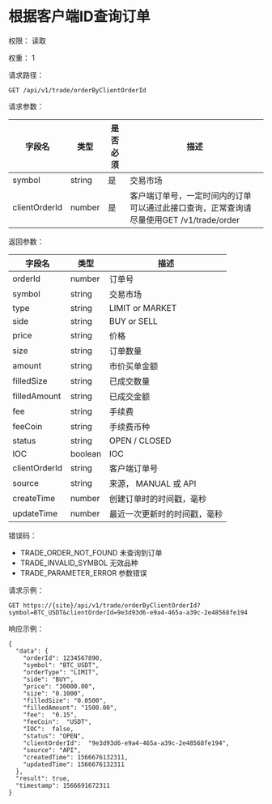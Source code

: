 # 根据客户端ID查询订单

权限： 读取

权重： 1

请求路径：

```
GET /api/v1/trade/orderByClientOrderId
```

请求参数：

| **字段名**       | **类型** | **是否必须** | **描述**                                                |
| ------------- | ------ | -------- | ----------------------------------------------------- |
| symbol        | string | 是        | 交易市场                                                  |
| clientOrderId | number | 是        | 客户端订单号，一定时间内的订单可以通过此接口查询，正常查询请尽量使用GET /v1/trade/order |

返回参数：

| **字段名**       | **类型**  | **描述**           |
| ------------- | ------- | ---------------- |
| orderId       | number  | 订单号              |
| symbol        | string  | 交易市场             |
| type          | string  | LIMIT or MARKET  |
| side          | string  | BUY or SELL      |
| price         | string  | 价格               |
| size          | string  | 订单数量             |
| amount        | string  | 市价买单金额           |
| filledSize    | string  | 已成交数量            |
| filledAmount  | string  | 已成交金额            |
| fee           | string  | 手续费              |
| feeCoin       | string  | 手续费币种            |
| status        | string  | OPEN / CLOSED    |
| IOC           | boolean | IOC              |
| clientOrderId | string  | 客户端订单号           |
| source        | string  | 来源， MANUAL 或 API |
| createTime    | number  | 创建订单时的时间戳，毫秒     |
| updateTime    | number  | 最近一次更新时的时间戳，毫秒   |

错误码：

* TRADE\_ORDER\_NOT\_FOUND   未查询到订单
* TRADE\_INVALID\_SYMBOL    无效品种
* TRADE\_PARAMETER\_ERROR    参数错误

请求示例：

```
GET https://{site}/api/v1/trade/orderByClientOrderId?symbol=BTC_USDT&clientOrderId=9e3d93d6-e9a4-465a-a39c-2e48568fe194
```

响应示例：

```
{ 
  "data": {
    "orderId": 1234567890,
    "symbol": "BTC_USDT",
    "orderType": "LIMIT",
    "side": "BUY",
    "price": "30000.00",
    "size": "0.1000",
    "filledSize": "0.0500",
    "filledAmount": "1500.00",
    "fee":  "0.15",
    "feeCoin":  "USDT",
    "IOC":  false,
    "status": "OPEN",
    "clientOrderId":  "9e3d93d6-e9a4-465a-a39c-2e48568fe194",
    "source": "API",
    "createdTime": 1566676132311,
    "updatedTime": 1566676132311
  },
  "result": true,
  "timestamp": 1566691672311
}
```
